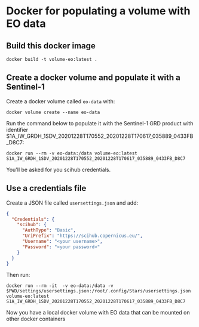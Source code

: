 
# Docker for populating a volume with EO data

## Build this docker image

```console
docker build -t volume-eo:latest .
```

## Create a docker volume and populate it with a Sentinel-1

Create a docker volume called `eo-data` with: 

```console
docker volume create --name eo-data
```

Run the command below to populate it with the Sentinel-1 GRD product with identifier S1A_IW_GRDH_1SDV_20201228T170552_20201228T170617_035889_0433FB_D8C7:

```console
docker run --rm -v eo-data:/data volume-eo:latest S1A_IW_GRDH_1SDV_20201228T170552_20201228T170617_035889_0433FB_D8C7
```

You'll be asked for you scihub credentials.

## Use a credentials file

Create a JSON file called `usersettings.json` and add:

```json
{
  "Credentials": {
    "scihub": {
      "AuthType": "Basic",
      "UriPrefix": "https://scihub.copernicus.eu/",
      "Username": "<your username>",
      "Password": "<your password>"
    }
  }
}
```

Then run: 

```console
docker run --rm -it  -v eo-data:/data -v $PWD/settings/usersettings.json:/root/.config/Stars/usersettings.json volume-eo:latest S1A_IW_GRDH_1SDV_20201228T170552_20201228T170617_035889_0433FB_D8C7
```

Now you have a local docker volume with EO data that can be mounted on other docker containers

